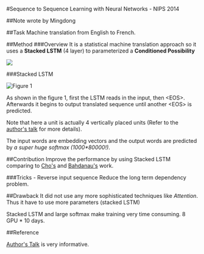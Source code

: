 #Sequence to Sequence Learning with Neural Networks - NIPS 2014

##Note wrote by Mingdong

##Task
Machine translation from English to French.
 
##Method
###Overview
It is a statistical machine translation approach so it uses a **Stacked LSTM** (4 layer) to parameterized a **Conditioned Possibility**

![](https://github.com/KevinWangTHU/rnn_papers/raw/master/Sequence%20to%20Sequence%20Learning%20with%20Neural%20Networks/eq1.png)

###Stacked LSTM

![Figure 1](https://github.com/KevinWangTHU/rnn_papers/raw/master/Sequence%20to%20Sequence%20Learning%20with%20Neural%20Networks/fig1.png)

As shown in the figure 1, first the LSTM reads in the input, then \<EOS\>. Afterwards it begins to output translated sequence until another \<EOS\> is predicted.

Note that here a unit is actually 4 vertically placed units (Refer to the [author's talk](research.microsoft.com/apps/video/?id=239083) for more details).

The input words are embedding vectors and the output words are predicted by _a super huge softmax \(1000\*80000\!\)_.


##Contribution
Improve the performance by using Stacked LSTM comparing to [Cho's](https://github.com/KevinWangTHU/rnn_papers/blob/master/Learning%20Phrase%20Representations%20using%20RNN%20Encoder-Decoder%20for%20Statistical%20Machine%20Translation/Learning%20Phrase%20Representations%20using%20RNN%20Encoder-Decoder%20for%20Statistical%20Machine%20Translation.md) and [Bahdanau's](https://github.com/KevinWangTHU/rnn_papers/blob/master/Neural%20Machine%20Translation%20by%20Jointly%20Learning%20to%20Align%20and%20Translate/Neural%20Machine%20Translation%20by%20Jointly%20Learning%20to%20Align%20and%20Translate.md) work.

###Tricks - Reverse input sequence 
Reduce the long term dependency problem.



##Drawback
It did not use any more sophisticated techniques like *Attention*. Thus it have to use more parameters (stacked LSTM)

Stacked LSTM and large softmax make training very time consuming. 8 GPU * 10 days.

##Reference

[Author's Talk](research.microsoft.com/apps/video/?id=239083) is very informative.



